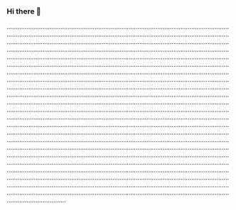 ### Hi there 👋

.....................................................................................................................................................................................................................................................................................................................................................................................................................................................................................................................................................................................................................................................................................................................................................................................................................................................................................................................................................................................................................................................................................................................................................................................................................................................................................................................................................................................................................................................................................................................................................................................................................................................................................................................................................................................................................................................................................................................................................................................................................................................................................................................................................................................................................................................................................................................................................................................................................................................................................................................................................................................................................................................................................................................................................................................................................................................................................................................................................................................................